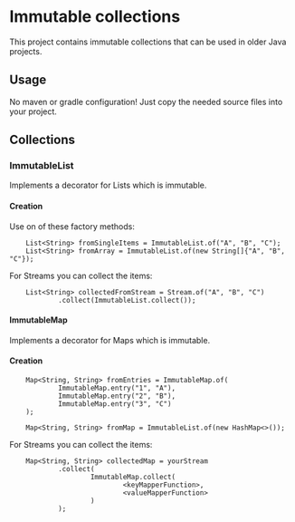 # Immutable collections

This project contains immutable collections that can be used in older Java projects.

## Usage

No maven or gradle configuration! Just copy the needed source files into your project.

## Collections

### ImmutableList

Implements a decorator for Lists which is immutable.

#### Creation

Use on of these factory methods:

```
    List<String> fromSingleItems = ImmutableList.of("A", "B", "C");
    List<String> fromArray = ImmutableList.of(new String[]{"A", "B", "C"});
```

For Streams you can collect the items:

```
    List<String> collectedFromStream = Stream.of("A", "B", "C")
            .collect(ImmutableList.collect());
```

#### ImmutableMap

Implements a decorator for Maps which is immutable.

#### Creation

```
    Map<String, String> fromEntries = ImmutableMap.of(
            ImmutableMap.entry("1", "A"),
            ImmutableMap.entry("2", "B"),
            ImmutableMap.entry("3", "C")
    );

    Map<String, String> fromMap = ImmutableList.of(new HashMap<>());
```

For Streams you can collect the items:

```
    Map<String, String> collectedMap = yourStream
            .collect(
                    ImmutableMap.collect(
                            <keyMapperFunction>,
                            <valueMapperFunction>
                    )
            );
```
